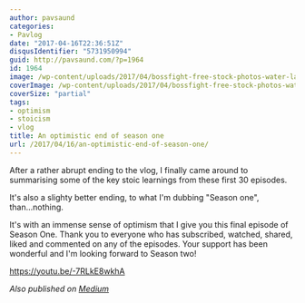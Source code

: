```yaml
---
author: pavsaund
categories:
- Pavlog
date: "2017-04-16T22:36:51Z"
disqusIdentifier: "5731950994"
guid: http://pavsaund.com/?p=1964
id: 1964
image: /wp-content/uploads/2017/04/bossfight-free-stock-photos-water-lake-ocean-sea-sunrise-sunset-header-resize.jpg
coverImage: /wp-content/uploads/2017/04/bossfight-free-stock-photos-water-lake-ocean-sea-sunrise-sunset-header-resize.jpg
coverSize: "partial"
tags:
- optimism
- stoicism
- vlog
title: An optimistic end of season one
url: /2017/04/16/an-optimistic-end-of-season-one/
---
```


After a rather abrupt ending to the vlog, I finally came around to summarising some of the key stoic learnings from these first 30 episodes.

It's also a slighty better ending, to what I'm dubbing "Season one", than...nothing.

It's with an immense sense of optimism that I give you this final episode of Season One. Thank you to everyone who has subscribed, watched, shared, liked and commented on any of the episodes. Your support has been wonderful and I'm looking forward to Season two!

https://youtu.be/-7RLkE8wkhA

<em>Also published on <a href="https://medium.com/@pavsaund/an-optimistic-end-of-season-one-d2afece14443">Medium</a></em>